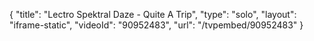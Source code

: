 {
    "title": "Lectro Spektral Daze - Quite A Trip",
    "type": "solo",
    "layout": "iframe-static",
    "videoId": "90952483",
    "url": "\/tvpembed\/90952483"
}